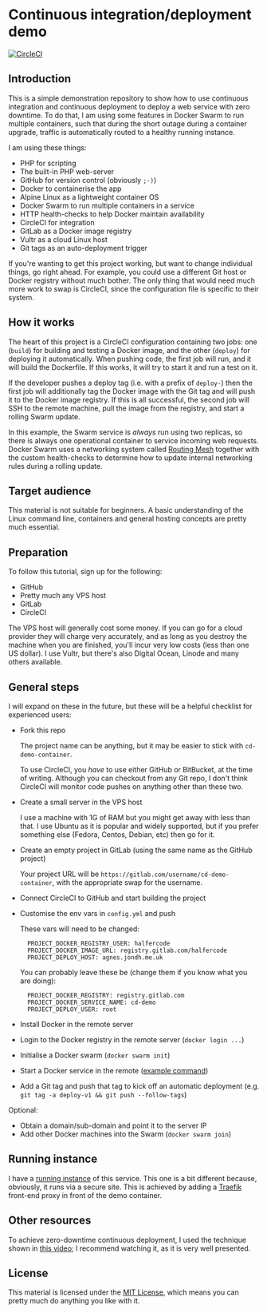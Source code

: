 Continuous integration/deployment demo
===

[![CircleCI](https://circleci.com/gh/halfer/cd-demo-container.svg?style=svg)](https://circleci.com/gh/halfer/cd-demo-container)

Introduction
---

This is a simple demonstration repository to show how to use continuous integration and
continuous deployment to deploy a web service with zero downtime. To do that, I am using
some features in Docker Swarm to run multiple containers, such that during the short outage
during a container upgrade, traffic is automatically routed to a healthy running instance.

I am using these things:

* PHP for scripting
* The built-in PHP web-server
* GitHub for version control (obviously `;-)`)
* Docker to containerise the app
* Alpine Linux as a lightweight container OS
* Docker Swarm to run multiple containers in a service
* HTTP health-checks to help Docker maintain availability
* CircleCI for integration
* GitLab as a Docker image registry
* Vultr as a cloud Linux host
* Git tags as an auto-deployment trigger

If you're wanting to get this project working, but want to change individual things, go
right ahead. For example, you could use a different Git host or Docker registry
without much bother. The only thing that would need much more work to swap is CircleCI,
since the configuration file is specific to their system.

How it works
---

The heart of this project is a CircleCI configuration containing two jobs: one (`build`)
for building and testing a Docker image, and the other (`deploy`) for deploying it
automatically. When pushing code, the first job will run, and it will build the
Dockerfile. If this works, it will try to start it and run a test on it.

If the developer pushes a deploy tag (i.e. with a prefix of `deploy-`) then the first
job will additionally tag the Docker image with the Git tag and will push it to
the Docker image registry. If this is all successful, the second job will SSH to the
remote machine, pull the image from the registry, and start a rolling Swarm update.

In this example, the Swarm service is _always_ run using two replicas, so there
is always one operational container to service incoming web requests. Docker Swarm
uses a networking system called [Routing Mesh](https://docs.docker.com/engine/swarm/ingress/#using-the-routing-mesh)
together with the custom health-checks to determine how to update internal networking
rules during a rolling update.

Target audience
---

This material is not suitable for beginners. A basic understanding of the Linux
command line, containers and general hosting concepts are pretty much essential.

Preparation
---

To follow this tutorial, sign up for the following:

* GitHub
* Pretty much any VPS host
* GitLab
* CircleCI

The VPS host will generally cost some money. If you can go for a cloud provider they
will charge very accurately, and as long as you destroy the machine when you are
finished, you'll incur very low costs (less than one US dollar). I use Vultr, but
there's also Digital Ocean, Linode and many others available.

General steps
---

I will expand on these in the future, but these will be a helpful checklist for
experienced users:

* Fork this repo

    The project name can be anything, but it may be easier to stick with
    `cd-demo-container`.

    To use CircleCI, you _have_ to use either GitHub or BitBucket, at the time of
    writing. Although you can checkout from any Git repo, I don't think CircleCI
    will monitor code pushes on anything other than these two.

* Create a small server in the VPS host

    I use a machine with 1G of RAM but you might get away with less than that. I
    use Ubuntu as it is popular and widely supported, but if you prefer something
    else (Fedora, Centos, Debian, etc) then go for it.

* Create an empty project in GitLab (using the same name as the GitHub project)

    Your project URL will be `https://gitlab.com/username/cd-demo-container`, with
    the appropriate swap for the username.

* Connect CircleCI to GitHub and start building the project
* Customise the env vars in `config.yml` and push

    These vars will need to be changed:

        PROJECT_DOCKER_REGISTRY_USER: halfercode
        PROJECT_DOCKER_IMAGE_URL: registry.gitlab.com/halfercode
        PROJECT_DEPLOY_HOST: agnes.jondh.me.uk

    You can probably leave these be (change them if you know what you are doing):

        PROJECT_DOCKER_REGISTRY: registry.gitlab.com
        PROJECT_DOCKER_SERVICE_NAME: cd-demo
        PROJECT_DEPLOY_USER: root

* Install Docker in the remote server
* Login to the Docker registry in the remote server (`docker login ...`)
* Initialise a Docker swarm (`docker swarm init`)
* Start a Docker service in the remote ([example command](bin/swarm-start.sh))
* Add a Git tag and push that tag to kick off an automatic deployment (e.g.
`git tag -a deploy-v1 && git push --follow-tags`)

Optional:

* Obtain a domain/sub-domain and point it to the server IP
* Add other Docker machines into the Swarm (`docker swarm join`)

Running instance
---

I have a [running instance](https://cd-demo.jondh.me.uk/) of this service. This one
is a bit different because, obviously, it runs via a secure site. This is achieved
by adding a [Traefik](https://traefik.io/) front-end proxy in front of the demo
container.

Other resources
---

To achieve zero-downtime continuous deployment, I used the technique shown in
[this video](https://www.youtube.com/watch?v=dLBGoaMz7dQ); I recommend watching it,
as it is very well presented.

License
---

This material is licensed under the [MIT License](https://opensource.org/licenses/MIT),
which means you can pretty much do anything you like with it.
